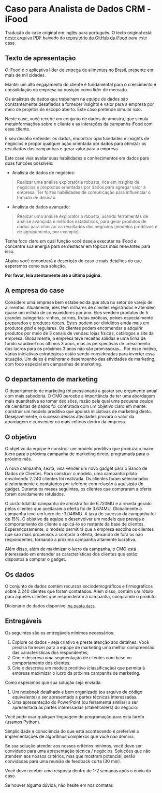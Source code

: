 # Caso para Analista de Dados CRM - iFood

Tradução do case original em inglês para português. O texto original está [neste arquivo PDF](./iFood%20Data%20Analyst%20Case.pdf) baixado do [repositório do GitHub da iFood](https://github.com/ifood/ifood-data-business-analyst-test) para este case.

## Texto de apresentação

O iFood é o aplicativo líder de entrega de alimentos no Brasil, presente em mais de mil cidades. 

Manter um alto engajamento do cliente é fundamental para o crescimento e consolidação da empresa na posição como líder de mercado.

Os analistas de dados que trabalham na equipe de dados são constantemente desafiados a fornecer insights e valor para a empresa por meio de projetos de escopo aberto. Este caso pretende simular isso. 

Neste case, você recebe um conjunto de dados de amostra, que simula metainformações sobre o cliente e as interações da campanha iFood com esse cliente.

É seu desafio entender os dados, encontrar oportunidades e insights de negócios e propor qualquer ação orientada por dados para otimizar os resultados das campanhas e gerar valor para a empresa.

Este case visa avaliar suas habilidades e conhecimentos em dados para duas funções possíveis: 

- Analista de dados de negócios:

> Realizar uma análise exploratória robusta, rica em insights de negócios e propostas orientadas por dados para agregar valor à empresa. Ter fortes habilidades de comunicação para influenciar o tomada de decisão.
 
- Analista de dados avançado:

> Realizar uma análise exploratória robusta, usando ferramentas de análise avançada e métodos estatísticos, para gerar produtos de dados para otimizar os resultados dos negócios (modelos preditivos e de agrupamento, por exemplo).

Tenha foco claro em qual função você deseja executar na iFood e concentre sua energia para se destacar em tópicos mais relevantes para isso. 

Abaixo você encontrará a descrição do caso e mais detalhes do que esperamos como sua solução.

**Por favor, leia atentamente até a última página.**

## A empresa do case

Considere uma empresa bem estabelecida que atua no setor de varejo de alimentos. Atualmente, eles têm milhares de clientes registrados e atendem quase um milhão de consumidores por ano. Eles vendem produtos de 5 grandes categorias: vinhos, carnes, frutas exóticas, peixes especialmente preparados e produtos doces. Estes podem ser divididos ainda mais em produtos *gold* e regulares. Os clientes podem encomendar e adquirir produtos por meio de 3 canais de vendas: lojas físicas, catálogos e site da empresa. Globalmente, a empresa teve receitas sólidas e uma linha de fundo saudável nos últimos 3 anos, mas as perspectivas de crescimento dos lucros para os próximos 3 anos não são promissoras... Por esse motivo, várias iniciativas estratégicas estão sendo consideradas para inverter essa situação. Um deles é melhorar o desempenho das atividades de marketing, com foco especial em campanhas de marketing.

## O departamento de marketing

O departamento de marketing foi pressionado a gastar seu orçamento anual com mais sabedoria. O CMO percebe a importância de ter uma abordagem mais quantitativa ao tomar decisões, razão pela qual uma pequena equipe de cientistas de dados foi contratada com um objetivo claro em mente: construir um modelo preditivo que apoiará iniciativas de marketing direto. Desejavelmente, o sucesso dessas atividades provará o valor da abordagem e convencer os mais céticos dentro da empresa.

## O objetivo

O objetivo da equipe é construir um modelo preditivo que produza o maior lucro para o próxima campanha de marketing direto, programada para o próximo mês. 

A nova campanha, sexta, visa vender um novo gadget para o Banco de Dados de Clientes. Para construir o modelo, uma campanha piloto envolvendo 2.240 clientes foi realizada. Os clientes foram selecionados aleatoriamente e contatados por telefone com relação à aquisição do gadget. Durante os meses seguintes, os clientes que compraram a oferta foram devidamente rotulados. 

O custo total da campanha de amostra foi de 6.720MU e a receita gerado pelos clientes que aceitaram a oferta foi de 3.674MU. Globalmente a campanha teve um lucro de -3.046MU. A taxa de sucesso da campanha foi de 15%. O objetivo da equipe é desenvolver um modelo que preveja o comportamento do cliente e aplicá-lo ao restante da base de clientes. Esperançosamente, o modelo permitirá que a empresa escolha os clientes que são mais propensos a comprar a oferta, deixando de fora os não respondentes, tornando a próxima campanha altamente lucrativa. 

Além disso, além de maximizar o lucro da campanha, o CMO está interessado em entender as características dos clientes que estão dispostos a comprar o gadget.

## Os dados

O conjunto de dados contém recursos sociodemográficos e firmográficos sobre 2.240 clientes que foram contatados. Além disso, contém um rótulo para aqueles clientes que responderam à campanha, comprando o produto.

Dicionário de dados disponível [na pasta `data`](../data/README.md).

## Entregáveis

Os seguintes são os entregáveis mínimos necessários:

1. Explore os dados - seja criativo e preste atenção aos detalhes. Você precisa fornecer para a equipe de marketing uma melhor compreensão das características dos respondentes;
2. Crie e descreva uma segmentação de clientes com base no comportamento dos clientes;
3. Crie e descreva um modelo preditivo (classificação) que permita à empresa maximizar o lucro da próxima campanha de marketing.

Como esperamos que sua solução seja enviada:

1. Um notebook detalhado e bem organizado (ou arquivo de código equivalente) a ser apresentado a partes técnicas interessadas.
2. Uma apresentação do PowerPoint (ou ferramenta similar) a ser apresentada às partes interessadas (stakeholders) do negócio.

Você pode usar qualquer linguagem de programação para esta tarefa (usamos Python).

Simplicidade e consciência do que está acontecendo é preferível a implementações de algoritmos complexos que você não domina.

Se sua solução atender aos nossos critérios mínimos, você deve ser convidado para uma apresentação técnica / negócios. Soluções que não atendem aos nossos critérios, mas que mostram potencial, serão convidadas para uma reunião de feedback curta (30 min).

Você deve receber uma resposta dentro de 1-2 semanas após o envio do caso.

Se houver alguma dúvida, não hesite em nos contatar.